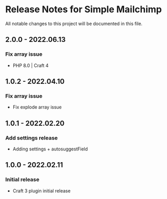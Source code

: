 # Release Notes for Simple Mailchimp

All notable changes to this project will be documented in this file.

## 2.0.0 - 2022.06.13
### Fix array issue
- PHP 8.0 | Craft 4

## 1.0.2 - 2022.04.10
### Fix array issue
- Fix explode array issue

## 1.0.1 - 2022.02.20
### Add settings release
- Adding settings + autosuggestField

## 1.0.0 - 2022.02.11
### Initial release
- Craft 3 plugin initial release
